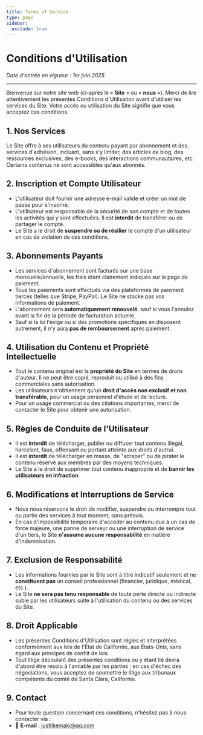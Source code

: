 ```yaml
---
title: Terms of Service
type: page
sidebar:
  exclude: true
---
```

# Conditions d'Utilisation

*Date d'entrée en vigueur : 1er juin 2025*

---

Bienvenue sur notre site web (ci-après le « **Site** » ou « **nous** »). Merci de lire attentivement les présentes Conditions d'Utilisation avant d'utiliser les services du Site. Votre accès ou utilisation du Site signifie que vous acceptez ces conditions.

## 1. Nos Services
Le Site offre à ses utilisateurs du contenu payant par abonnement et des services d'adhésion, incluant, sans s'y limiter, des articles de blog, des ressources exclusives, des e-books, des interactions communautaires, etc. Certains contenus ne sont accessibles qu'aux abonnés.

## 2. Inscription et Compte Utilisateur
- L'utilisateur doit fournir une adresse e-mail valide et créer un mot de passe pour s'inscrire.
- L'utilisateur est responsable de la sécurité de son compte et de toutes les activités qui y sont effectuées. Il est **interdit** de transférer ou de partager le compte.
- Le Site a le droit de **suspendre ou de résilier** le compte d'un utilisateur en cas de violation de ces conditions.

## 3. Abonnements Payants
- Les services d'abonnement sont facturés sur une base mensuelle/annuelle, les frais étant clairement indiqués sur la page de paiement.
- Tous les paiements sont effectués via des plateformes de paiement tierces (telles que Stripe, PayPal). Le Site ne stocke pas vos informations de paiement.
- L'abonnement sera **automatiquement renouvelé**, sauf si vous l'annulez avant la fin de la période de facturation actuelle.
- Sauf si la loi l'exige ou si des promotions spécifiques en disposent autrement, il n'y aura **pas de remboursement** après paiement.

## 4. Utilisation du Contenu et Propriété Intellectuelle
- Tout le contenu original est la **propriété du Site** en termes de droits d'auteur. Il ne peut être copié, reproduit ou utilisé à des fins commerciales sans autorisation.
- Les utilisateurs n'obtiennent qu'un **droit d'accès non exclusif et non transférable**, pour un usage personnel d'étude et de lecture.
- Pour un usage commercial ou des citations importantes, merci de contacter le Site pour obtenir une autorisation.

## 5. Règles de Conduite de l'Utilisateur
- Il est **interdit** de télécharger, publier ou diffuser tout contenu illégal, harcelant, faux, offensant ou portant atteinte aux droits d'autrui.
- Il est **interdit** de télécharger en masse, de "scraper" ou de pirater le contenu réservé aux membres par des moyens techniques.
- Le Site a le droit de supprimer tout contenu inapproprié et de **bannir les utilisateurs en infraction**.

## 6. Modifications et Interruptions de Service
- Nous nous réservons le droit de modifier, suspendre ou interrompre tout ou partie des services à tout moment, sans préavis.
- En cas d'impossibilité temporaire d'accéder au contenu due à un cas de force majeure, une panne de serveur ou une interruption de service d'un tiers, le Site **n'assume aucune responsabilité** en matière d'indemnisation.

## 7. Exclusion de Responsabilité
- Les informations fournies par le Site sont à titre indicatif seulement et ne **constituent pas** un conseil professionnel (financier, juridique, médical, etc.).
- Le Site **ne sera pas tenu responsable** de toute perte directe ou indirecte subie par les utilisateurs suite à l'utilisation du contenu ou des services du Site.

## 8. Droit Applicable
- Les présentes Conditions d'Utilisation sont régies et interprétées conformément aux lois de l'État de Californie, aux États-Unis, sans égard aux principes de conflit de lois.
- Tout litige découlant des présentes conditions ou y étant lié devra d'abord être résolu à l'amiable par les parties ; en cas d'échec des négociations, vous acceptez de soumettre le litige aux tribunaux compétents du comté de Santa Clara, Californie.

## 9. Contact
- Pour toute question concernant ces conditions, n'hésitez pas à nous contacter via :
- 📧 **E-mail** : [justlikemaki@qq.com](mailto:justlikemaki@qq.com)